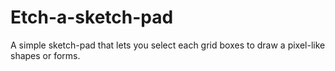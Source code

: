 # Etch-a-sketch-pad

A simple sketch-pad that lets 
you select each grid boxes to draw a pixel-like shapes or forms.
